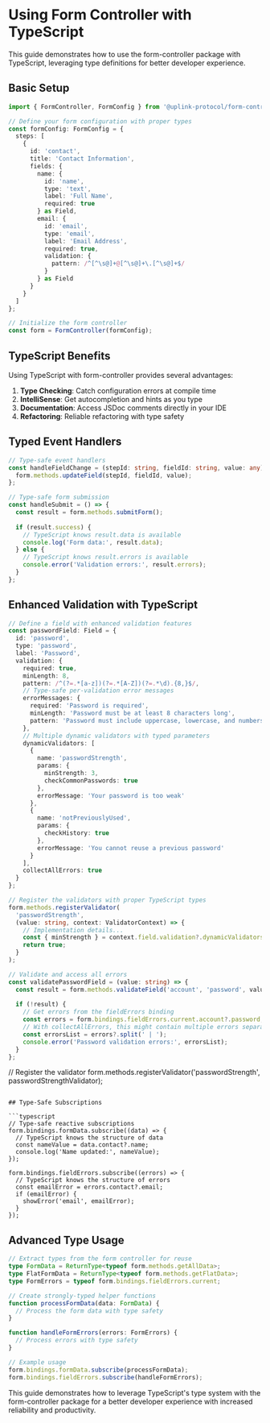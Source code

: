 # Using Form Controller with TypeScript

This guide demonstrates how to use the form-controller package with TypeScript, leveraging type definitions for better developer experience.

## Basic Setup

```typescript
import { FormController, FormConfig } from '@uplink-protocol/form-controller';

// Define your form configuration with proper types
const formConfig: FormConfig = {
  steps: [
    {
      id: 'contact',
      title: 'Contact Information',
      fields: {
        name: {
          id: 'name',
          type: 'text',
          label: 'Full Name',
          required: true
        } as Field,
        email: {
          id: 'email',
          type: 'email',
          label: 'Email Address',
          required: true,
          validation: {
            pattern: /^[^\s@]+@[^\s@]+\.[^\s@]+$/
          }
        } as Field
      }
    }
  ]
};

// Initialize the form controller
const form = FormController(formConfig);
```

## TypeScript Benefits

Using TypeScript with form-controller provides several advantages:

1. **Type Checking**: Catch configuration errors at compile time
2. **IntelliSense**: Get autocompletion and hints as you type
3. **Documentation**: Access JSDoc comments directly in your IDE
4. **Refactoring**: Reliable refactoring with type safety

## Typed Event Handlers

```typescript
// Type-safe event handlers
const handleFieldChange = (stepId: string, fieldId: string, value: any) => {
  form.methods.updateField(stepId, fieldId, value);
};

// Type-safe form submission
const handleSubmit = () => {
  const result = form.methods.submitForm();
  
  if (result.success) {
    // TypeScript knows result.data is available
    console.log('Form data:', result.data);
  } else {
    // TypeScript knows result.errors is available
    console.error('Validation errors:', result.errors);
  }
};
```

## Enhanced Validation with TypeScript

```typescript
// Define a field with enhanced validation features
const passwordField: Field = {
  id: 'password',
  type: 'password',
  label: 'Password',
  validation: {
    required: true,
    minLength: 8,
    pattern: /^(?=.*[a-z])(?=.*[A-Z])(?=.*\d).{8,}$/,
    // Type-safe per-validation error messages
    errorMessages: {
      required: 'Password is required',
      minLength: 'Password must be at least 8 characters long',
      pattern: 'Password must include uppercase, lowercase, and numbers'
    },
    // Multiple dynamic validators with typed parameters
    dynamicValidators: [
      {
        name: 'passwordStrength',
        params: {
          minStrength: 3,
          checkCommonPasswords: true
        },
        errorMessage: 'Your password is too weak'
      },
      {
        name: 'notPreviouslyUsed',
        params: {
          checkHistory: true
        },
        errorMessage: 'You cannot reuse a previous password'
      }
    ],
    collectAllErrors: true
  }
};

// Register the validators with proper TypeScript types
form.methods.registerValidator(
  'passwordStrength',
  (value: string, context: ValidatorContext) => {
    // Implementation details...
    const { minStrength } = context.field.validation?.dynamicValidators?.[0].params || {};
    return true;
  }
);

// Validate and access all errors
const validatePasswordField = (value: string) => {
  const result = form.methods.validateField('account', 'password', value);
  
  if (!result) {
    // Get errors from the fieldErrors binding
    const errors = form.bindings.fieldErrors.current.account?.password;
    // With collectAllErrors, this might contain multiple errors separated by ' | '
    const errorsList = errors?.split(' | ');
    console.error('Password validation errors:', errorsList);
  }
};
```

// Register the validator
form.methods.registerValidator('passwordStrength', passwordStrengthValidator);
```

## Type-Safe Subscriptions

```typescript
// Type-safe reactive subscriptions
form.bindings.formData.subscribe((data) => {
  // TypeScript knows the structure of data
  const nameValue = data.contact?.name;
  console.log('Name updated:', nameValue);
});

form.bindings.fieldErrors.subscribe((errors) => {
  // TypeScript knows the structure of errors
  const emailError = errors.contact?.email;
  if (emailError) {
    showError('email', emailError);
  }
});
```

## Advanced Type Usage

```typescript
// Extract types from the form controller for reuse
type FormData = ReturnType<typeof form.methods.getAllData>;
type FlatFormData = ReturnType<typeof form.methods.getFlatData>;
type FormErrors = typeof form.bindings.fieldErrors.current;

// Create strongly-typed helper functions
function processFormData(data: FormData) {
  // Process the form data with type safety
}

function handleFormErrors(errors: FormErrors) {
  // Process errors with type safety
}

// Example usage
form.bindings.formData.subscribe(processFormData);
form.bindings.fieldErrors.subscribe(handleFormErrors);
```

This guide demonstrates how to leverage TypeScript's type system with the form-controller package for a better developer experience with increased reliability and productivity.
